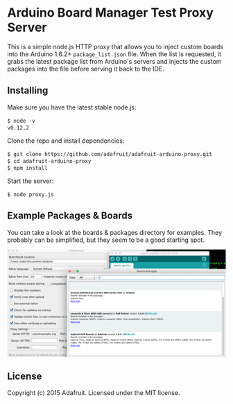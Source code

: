 # Arduino Board Manager Test Proxy Server

This is a simple node.js HTTP proxy that allows you to inject custom boards into the Arduino 1.6.2+
`package_list.json` file. When the list is requested, it grabs the latest package list from Arduino's
servers and injects the custom packages into the file before serving it back to the IDE.

## Installing

Make sure you have the latest stable node.js:

```
$ node -v
v0.12.2
```

Clone the repo and install dependencies:

```
$ git clone https://github.com/adafruit/adafruit-arduino-proxy.git
$ cd adafruit-arduino-proxy
$ npm install
```

Start the server:

```
$ node proxy.js
```

## Example Packages & Boards

You can take a look at the boards & packages directory for examples. They probably can be simplified,
but they seem to be a good starting spot.

![Screenshot](/proxy.png?raw=true "Proxy")

## License

Copyright (c) 2015 Adafruit. Licensed under the MIT license.
